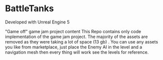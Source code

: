 # BattleTanks

Developed with Unreal Engine 5

"Game off" game jam project content
This Repo contains only code implementation of the game jam project. The majority of the assets are removed as they were taking a lot of space (13 gb) . You can use any assets you like from marketplace, just place the Enemy AI in the level and a navigation mesh then every thing will work see the levels for reference.
